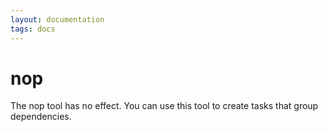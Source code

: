 ```yaml
---
layout: documentation
tags: docs
---
```


# nop

The nop tool has no effect.  You can use this tool to create tasks that group dependencies.
